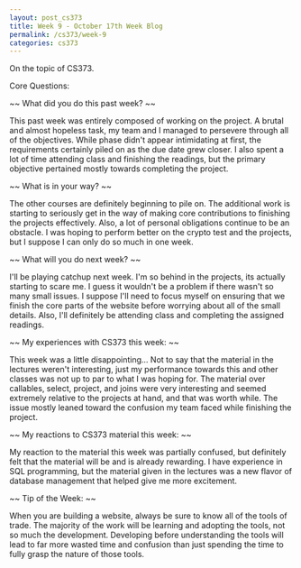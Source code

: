 ```yaml
---
layout: post_cs373
title: Week 9 - October 17th Week Blog
permalink: /cs373/week-9
categories: cs373
---
```


On the topic of CS373.

Core Questions:

~~ What did you do this past week? ~~

This past week was entirely composed of working on the project. A brutal and almost hopeless task, my team and I managed to persevere through all of the objectives. While phase didn't appear intimidating at first, the requirements certainly piled on as the due date grew closer. I also spent a lot of time attending class and finishing the readings, but the primary objective pertained mostly towards completing the project.



~~ What is in your way? ~~

The other courses are definitely beginning to pile on. The additional work is starting to seriously get in the way of making core contributions to finishing the projects effectively. Also, a lot of personal obligations continue to be an obstacle. I was hoping to perform better on the crypto test and the projects, but I suppose I can only do so much in one week.



~~ What will you do next week? ~~

I'll be playing catchup next week. I'm so behind in the projects, its actually starting to scare me. I guess it wouldn't be a problem if there wasn't so many small issues. I suppose I'll need to focus myself on ensuring that we finish the core parts of the website before worrying about all of the small details. Also, I'll definitely be attending class and completing the assigned readings.



~~ My experiences with CS373 this week: ~~

This week was a little disappointing... Not to say that the material in the lectures weren't interesting, just my performance towards this and other classes was not up to par to what I was hoping for. The material over callables, select, project, and joins were very interesting and seemed extremely relative to the projects at hand, and that was worth while. The issue mostly leaned toward the confusion my team faced while finishing the project.



~~ My reactions to CS373 material this week: ~~

My reaction to the material this week was partially confused, but definitely felt that the material will be and is already rewarding. I have experience in SQL programming, but the material given in the lectures was a new flavor of database management that helped give me more excitement.



~~ Tip of the Week: ~~

When you are building a website, always be sure to know all of the tools of trade. The majority of the work will be learning and adopting the tools, not so much the development. Developing before understanding the tools will lead to far more wasted time and confusion than just spending the time to fully grasp the nature of those tools.


